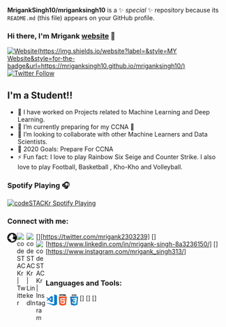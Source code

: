 
**MrigankSingh10/mriganksingh10** is a ✨ _special_ ✨ repository because its `README.md` (this file) appears on your GitHub profile.

### Hi there, I'm Mrigank [website] 👋

[![Website](https://img.shields.io/website?label=&style=MY Website&style=for-the-badge&url=https://mriganksingh10.github.io/mriganksingh10/)](https://mriganksingh10.github.io/mriganksingh10/)
[![Twitter Follow](https://img.shields.io/twitter/follow/mrigank2303239?color=1DA1F2&logo=twitter&style=for-the-badge)](https://twitter.com/intent/follow?original_referer=https%3A%2F%2Fgithub.com%2Fmrigank2303239&screen_name=mrigank2303239)

## I'm a Student!!

- 🔭 I have worked on Projects related to Machine Learning and Deep Learning.
- 🌱 I’m currently preparing for my CCNA 🤣
- 👯 I’m looking to collaborate with other Machine Learners and Data Scientists.
- 🥅 2020 Goals: Prepare For CCNA
- ⚡ Fun fact: I love to play Rainbow Six Seige and Counter Strike. I also love to play Football, Basketball , Kho-Kho and Volleyball.

### Spotify Playing 🎧

[<img src="https://now-playing-codestackr.vercel.app/api/spotify-playing" alt="codeSTACKr Spotify Playing" width="350" />](https://open.spotify.com/user/swyqyimdc12jajde4vpwd2x1b)

### Connect with me:

[<img align="left" alt="codeSTACKr.com" width="22px" src="https://raw.githubusercontent.com/iconic/open-iconic/master/svg/globe.svg" />][website]
[<img align="left" alt="codeSTACKr | Twitter" width="22px" src="https://cdn.jsdelivr.net/npm/simple-icons@v3/icons/twitter.svg" />][https://twitter.com/mrigank2303239]
[<img align="left" alt="codeSTACKr | LinkedIn" width="22px" src="https://cdn.jsdelivr.net/npm/simple-icons@v3/icons/linkedin.svg" />][https://www.linkedin.com/in/mrigank-singh-8a3236150/]
[<img align="left" alt="codeSTACKr | Instagram" width="22px" src="https://cdn.jsdelivr.net/npm/simple-icons@v3/icons/instagram.svg" />][https://www.instagram.com/mrigank_singh313/]

<br />

### Languages and Tools:

[<img align="left" alt="Visual Studio Code" width="26px" src="https://raw.githubusercontent.com/github/explore/80688e429a7d4ef2fca1e82350fe8e3517d3494d/topics/visual-studio-code/visual-studio-code.png" />]
[<img align="left" alt="HTML5" width="26px" src="https://raw.githubusercontent.com/github/explore/80688e429a7d4ef2fca1e82350fe8e3517d3494d/topics/html/html.png" />]
[<img align="left" alt="CSS3" width="26px" src="https://raw.githubusercontent.com/github/explore/80688e429a7d4ef2fca1e82350fe8e3517d3494d/topics/css/css.png" />]


<br />
<br />

[website]: https://mriganksingh10.github.io/mriganksingh10/


